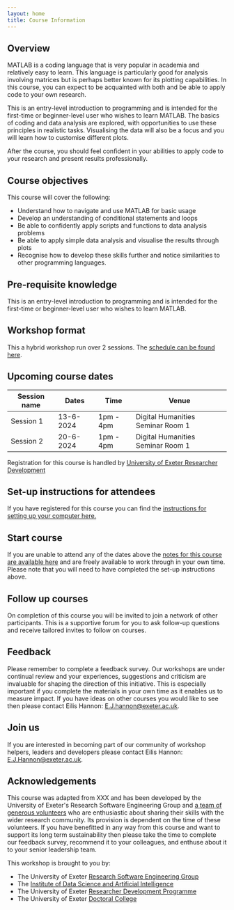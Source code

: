 ```yaml
---
layout: home
title: Course Information
---
```



## Overview

MATLAB is a coding language that is very popular in academia and relatively easy to learn. This language is particularly good for analysis involving matrices but is perhaps better known for its plotting capabilities. In this course, you can expect to be acquainted with both and be able to apply code to your own research. 
 
This is an entry-level introduction to programming and is intended for the first-time or beginner-level user who wishes to learn MATLAB. The basics of coding and data analysis are explored, with opportunities to use these principles in realistic tasks. Visualising the data will also be a focus and you will learn how to customise different plots.  
 
After the course, you should feel confident in your abilities to apply code to your research and present results professionally. 

## Course objectives

This course will cover the following:

- Understand how to navigate and use MATLAB for basic usage 
- Develop an understanding of conditional statements and loops 
- Be able to confidently apply scripts and functions to data analysis problems  
- Be able to apply simple data analysis and visualise the results through plots 
- Recognise how to develop these skills further and notice similarities to other programming languages. 

## Pre-requisite knowledge

This is an entry-level introduction to programming and is intended for the first-time or beginner-level user who wishes to learn MATLAB.

## Workshop format

This a hybrid workshop run over 2 sessions. The [schedule can be found here](https://jake31may.github.io/intro-to-matlab/schedule.html).

## Upcoming course dates

| Session name | Dates | Time  | Venue |
| --- |--- |--- |--- |
| Session 1 | 13-6-2024 | 1pm - 4pm | Digital Humanities Seminar Room 1 |
| Session 2 | 20-6-2024 | 1pm - 4pm | Digital Humanities Seminar Room 1 |

Registration for this course is handled by [University of Exeter Researcher Development](https://www.exeter.ac.uk/research/doctoralcollege/early-career-researchers/traininganddevelopment/rdprogramme/)

## Set-up instructions for attendees

If you have registered for this course you can find the [instructions for setting up your computer here.](https://jake31may.github.io/intro-to-matlab/setup.html)

## Start course

If you are unable to attend any of the dates above the [notes for this course are available here](https://jake31may.github.io/intro-to-matlab/contents.html) and are freely available to work through in your own time. Please note that you will need to have completed the set-up instructions above.

## Follow up courses

On completion of this course you will be invited to join a network of other participants. This is a supportive forum for you to ask follow-up questions and receive tailored invites to follow on courses.

## Feedback

Please remember to complete a feedback survey. Our workshops are under continual review and your experiences, suggestions and criticism are invaluable for shaping the direction of this initiative. This is especially important if you complete the materials in your own time as it enables us to measure impact. If you have ideas on other courses you would like to see then please contact Eilis Hannon: <E.J.hannon@exeter.ac.uk>.

## Join us

If you are interested in becoming part of our community of workshop helpers, leaders and developers please contact Eilis Hannon: <E.J.Hannon@exeter.ac.uk>.

## Acknowledgements

This course was adapted from XXX and has been developed by the University of Exeter's Research Software Engineering Group and [a team of generous volunteers](https://jake31may.github.io/intro-to-matlab//acknowledgements.html) who are enthusiastic about sharing their skills with the wider research community. Its provision is dependent on the time of these volunteers. If you have benefitted in any way from this course and want to support its long term sustainability then please take the time to complete our feedback survey, recommend it to your colleagues, and enthuse about it to your senior leadership team.

This workshop is brought to you by:

- The University of Exeter [Research Software Engineering Group](https://www.exeter.ac.uk/research/idsai/team/researchsoftwareengineers/)
- The [Institute of Data Science and Artificial Intelligence](https://www.exeter.ac.uk/research/idsai/)
- The University of Exeter [Researcher Development Programme](https://www.exeter.ac.uk/research/doctoralcollege/early-career-researchers/traininganddevelopment/rdprogramme/)
- The University of Exeter [Doctoral College](https://www.exeter.ac.uk/research/doctoralcollege/)
